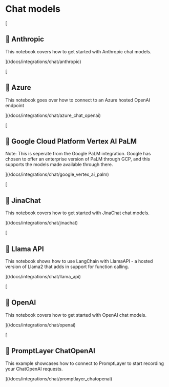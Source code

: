 Chat models
===========

[

📄️ Anthropic
-------------

This notebook covers how to get started with Anthropic chat models.

](/docs/integrations/chat/anthropic)

[

📄️ Azure
---------

This notebook goes over how to connect to an Azure hosted OpenAI endpoint

](/docs/integrations/chat/azure_chat_openai)

[

📄️ Google Cloud Platform Vertex AI PaLM
----------------------------------------

Note: This is seperate from the Google PaLM integration. Google has chosen to offer an enterprise version of PaLM through GCP, and this supports the models made available through there.

](/docs/integrations/chat/google_vertex_ai_palm)

[

📄️ JinaChat
------------

This notebook covers how to get started with JinaChat chat models.

](/docs/integrations/chat/jinachat)

[

📄️ Llama API
-------------

This notebook shows how to use LangChain with LlamaAPI - a hosted version of Llama2 that adds in support for function calling.

](/docs/integrations/chat/llama_api)

[

📄️ OpenAI
----------

This notebook covers how to get started with OpenAI chat models.

](/docs/integrations/chat/openai)

[

📄️ PromptLayer ChatOpenAI
--------------------------

This example showcases how to connect to PromptLayer to start recording your ChatOpenAI requests.

](/docs/integrations/chat/promptlayer_chatopenai)